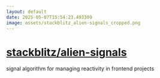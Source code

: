 ```yaml
---
layout: default
date: 2025-05-07T15:54:23.493309
image: assets/stackblitz_alien-signals_cropped.png
---
```


# [stackblitz/alien-signals](https://github.com/stackblitz/alien-signals)

signal algorithm for managing reactivity in frontend projects
